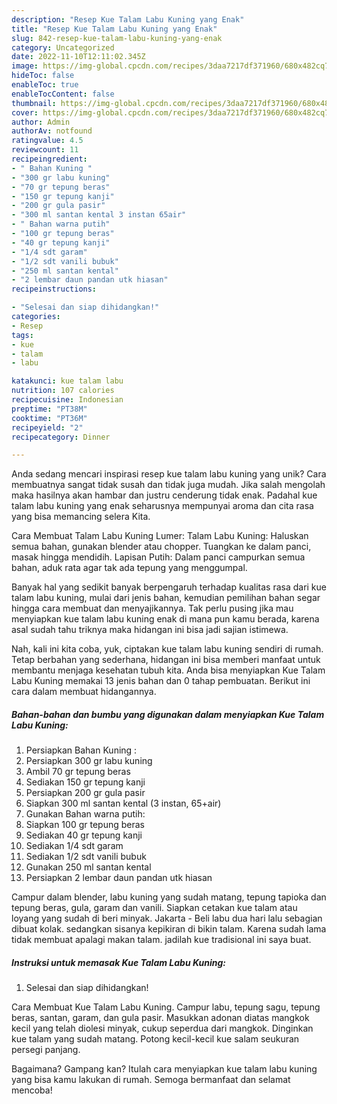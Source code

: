 ```yaml
---
description: "Resep Kue Talam Labu Kuning yang Enak"
title: "Resep Kue Talam Labu Kuning yang Enak"
slug: 842-resep-kue-talam-labu-kuning-yang-enak
category: Uncategorized
date: 2022-11-10T12:11:02.345Z
image: https://img-global.cpcdn.com/recipes/3daa7217df371960/680x482cq70/kue-talam-labu-kuning-foto-resep-utama.jpg
hideToc: false
enableToc: true
enableTocContent: false
thumbnail: https://img-global.cpcdn.com/recipes/3daa7217df371960/680x482cq70/kue-talam-labu-kuning-foto-resep-utama.jpg
cover: https://img-global.cpcdn.com/recipes/3daa7217df371960/680x482cq70/kue-talam-labu-kuning-foto-resep-utama.jpg
author: Admin
authorAv: notfound
ratingvalue: 4.5
reviewcount: 11
recipeingredient:
- " Bahan Kuning "
- "300 gr labu kuning"
- "70 gr tepung beras"
- "150 gr tepung kanji"
- "200 gr gula pasir"
- "300 ml santan kental 3 instan 65air"
- " Bahan warna putih"
- "100 gr tepung beras"
- "40 gr tepung kanji"
- "1/4 sdt garam"
- "1/2 sdt vanili bubuk"
- "250 ml santan kental"
- "2 lembar daun pandan utk hiasan"
recipeinstructions:

- "Selesai dan siap dihidangkan!"
categories:
- Resep
tags:
- kue
- talam
- labu

katakunci: kue talam labu 
nutrition: 107 calories
recipecuisine: Indonesian
preptime: "PT38M"
cooktime: "PT36M"
recipeyield: "2"
recipecategory: Dinner

---
```





Anda sedang mencari inspirasi resep kue talam labu kuning yang unik? Cara membuatnya sangat tidak susah dan tidak juga mudah. Jika salah mengolah maka hasilnya akan hambar dan justru cenderung tidak enak. Padahal kue talam labu kuning yang enak seharusnya mempunyai aroma dan cita rasa yang bisa memancing selera Kita.





Cara Membuat Talam Labu Kuning Lumer: Talam Labu Kuning: Haluskan semua bahan, gunakan blender atau chopper. Tuangkan ke dalam panci, masak hingga mendidih. Lapisan Putih: Dalam panci campurkan semua bahan, aduk rata agar tak ada tepung yang menggumpal.

Banyak hal yang sedikit banyak berpengaruh terhadap kualitas rasa dari kue talam labu kuning, mulai dari jenis bahan, kemudian pemilihan bahan segar hingga cara membuat dan menyajikannya. Tak perlu pusing jika mau menyiapkan kue talam labu kuning enak di mana pun kamu berada, karena asal sudah tahu triknya maka hidangan ini bisa jadi sajian istimewa.






Nah, kali ini kita coba, yuk, ciptakan kue talam labu kuning sendiri di rumah. Tetap berbahan yang sederhana, hidangan ini bisa memberi manfaat untuk membantu menjaga kesehatan tubuh kita. Anda bisa menyiapkan Kue Talam Labu Kuning memakai 13 jenis bahan dan 0 tahap pembuatan. Berikut ini cara dalam membuat hidangannya.

<!--inarticleads1-->

##### Bahan-bahan dan bumbu yang digunakan dalam menyiapkan Kue Talam Labu Kuning:

1. Persiapkan  Bahan Kuning :
1. Persiapkan 300 gr labu kuning
1. Ambil 70 gr tepung beras
1. Sediakan 150 gr tepung kanji
1. Persiapkan 200 gr gula pasir
1. Siapkan 300 ml santan kental (3 instan, 65+air)
1. Gunakan  Bahan warna putih:
1. Siapkan 100 gr tepung beras
1. Sediakan 40 gr tepung kanji
1. Sediakan 1/4 sdt garam
1. Sediakan 1/2 sdt vanili bubuk
1. Gunakan 250 ml santan kental
1. Persiapkan 2 lembar daun pandan utk hiasan


Campur dalam blender, labu kuning yang sudah matang, tepung tapioka dan tepung beras, gula, garam dan vanili. Siapkan cetakan kue talam atau loyang yang sudah di beri minyak. Jakarta - Beli labu dua hari lalu sebagian dibuat kolak. sedangkan sisanya kepikiran di bikin talam. Karena sudah lama tidak membuat apalagi makan talam. jadilah kue tradisional ini saya buat. 

<!--inarticleads2-->

##### Instruksi untuk memasak Kue Talam Labu Kuning:


1. Selesai dan siap dihidangkan!

Cara Membuat Kue Talam Labu Kuning. Campur labu, tepung sagu, tepung beras, santan, garam, dan gula pasir. Masukkan adonan diatas mangkok kecil yang telah diolesi minyak, cukup seperdua dari mangkok. Dinginkan kue talam yang sudah matang. Potong kecil-kecil kue salam seukuran persegi panjang. 

Bagaimana? Gampang kan? Itulah cara menyiapkan kue talam labu kuning yang bisa kamu lakukan di rumah. Semoga bermanfaat dan selamat mencoba!
